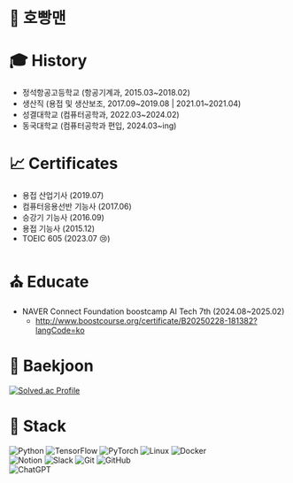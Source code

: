 # 👻 호빵맨

# 🎓 History
- 정석항공고등학교 (항공기계과, 2015.03~2018.02)
- 생산직 (용접 및 생산보조, 2017.09\~2019.08 | 2021.01\~2021.04)
- 성결대학교 (컴퓨터공학과, 2022.03~2024.02)
- 동국대학교 (컴퓨터공학과 편입, 2024.03~ing)

# 📈 Certificates
- 용접 산업기사 (2019.07)
- 컴퓨터응용선반 기능사 (2017.06)
- 승강기 기능사 (2016.09)
- 용접 기능사 (2015.12)
- TOEIC 605 (2023.07 😢)

# ⛪️ Educate
- NAVER Connect Foundation boostcamp AI Tech 7th (2024.08~2025.02)
  - http://www.boostcourse.org/certificate/B20250228-181382?langCode=ko

# 🌄 Baekjoon
[![Solved.ac Profile](http://mazassumnida.wtf/api/generate_badge?boj=hocheol0303)](https://solved.ac/hocheol0303)

# 🌈 Stack
![Python](https://img.shields.io/badge/python-3670A0?style=for-the-badge&logo=python&logoColor=ffdd54)
![TensorFlow](https://img.shields.io/badge/TensorFlow-%23FF6F00.svg?style=for-the-badge&logo=TensorFlow&logoColor=white)
![PyTorch](https://img.shields.io/badge/PyTorch-%23EE4C2C.svg?style=for-the-badge&logo=PyTorch&logoColor=white)
![Linux](https://img.shields.io/badge/Linux-FCC624?style=for-the-badge&logo=linux&logoColor=black)
![Docker](https://img.shields.io/badge/docker-%230db7ed.svg?style=for-the-badge&logo=docker&logoColor=white)<br>
![Notion](https://img.shields.io/badge/Notion-%23000000.svg?style=for-the-badge&logo=notion&logoColor=white)
![Slack](https://img.shields.io/badge/Slack-4A154B?style=for-the-badge&logo=slack&logoColor=white)
![Git](https://img.shields.io/badge/git-%23F05033.svg?style=for-the-badge&logo=git&logoColor=white)
![GitHub](https://img.shields.io/badge/github-%23121011.svg?style=for-the-badge&logo=github&logoColor=white)<br>
![ChatGPT](https://img.shields.io/badge/chatGPT-74aa9c?style=for-the-badge&logo=openai&logoColor=white)
